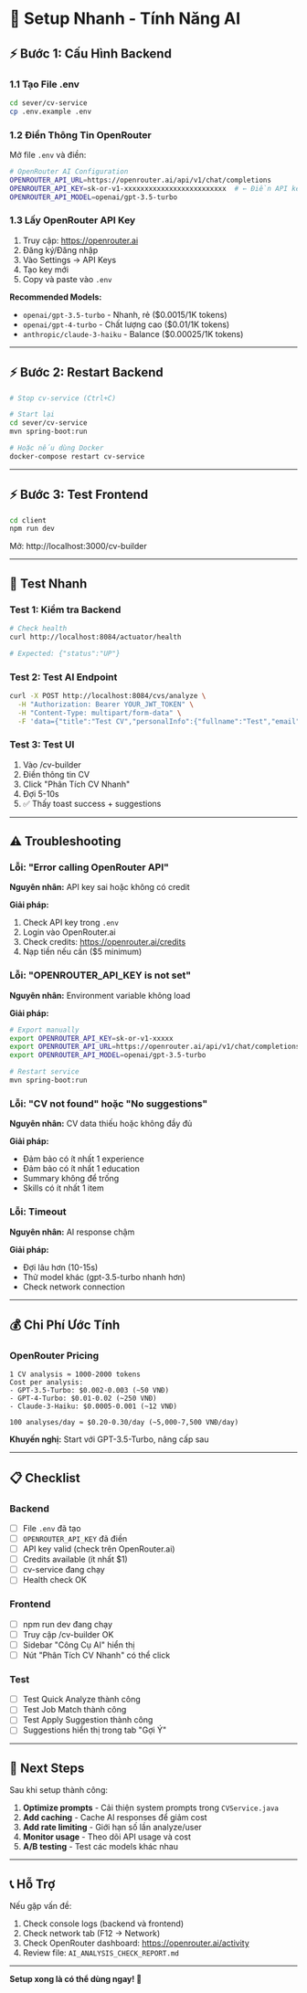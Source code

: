 # 🚀 Setup Nhanh - Tính Năng AI

## ⚡ Bước 1: Cấu Hình Backend

### 1.1 Tạo File .env

```bash
cd sever/cv-service
cp .env.example .env
```

### 1.2 Điền Thông Tin OpenRouter

Mở file `.env` và điền:

```bash
# OpenRouter AI Configuration
OPENROUTER_API_URL=https://openrouter.ai/api/v1/chat/completions
OPENROUTER_API_KEY=sk-or-v1-xxxxxxxxxxxxxxxxxxxxxxxxx  # ← Điền API key của bạn
OPENROUTER_API_MODEL=openai/gpt-3.5-turbo
```

### 1.3 Lấy OpenRouter API Key

1. Truy cập: https://openrouter.ai
2. Đăng ký/Đăng nhập
3. Vào Settings → API Keys
4. Tạo key mới
5. Copy và paste vào `.env`

**Recommended Models:**

- `openai/gpt-3.5-turbo` - Nhanh, rẻ ($0.0015/1K tokens)
- `openai/gpt-4-turbo` - Chất lượng cao ($0.01/1K tokens)
- `anthropic/claude-3-haiku` - Balance ($0.00025/1K tokens)

---

## ⚡ Bước 2: Restart Backend

```bash
# Stop cv-service (Ctrl+C)

# Start lại
cd sever/cv-service
mvn spring-boot:run

# Hoặc nếu dùng Docker
docker-compose restart cv-service
```

---

## ⚡ Bước 3: Test Frontend

```bash
cd client
npm run dev
```

Mở: http://localhost:3000/cv-builder

---

## 🧪 Test Nhanh

### Test 1: Kiểm tra Backend

```bash
# Check health
curl http://localhost:8084/actuator/health

# Expected: {"status":"UP"}
```

### Test 2: Test AI Endpoint

```bash
curl -X POST http://localhost:8084/cvs/analyze \
  -H "Authorization: Bearer YOUR_JWT_TOKEN" \
  -H "Content-Type: multipart/form-data" \
  -F 'data={"title":"Test CV","personalInfo":{"fullname":"Test","email":"test@example.com","phone":"123","location":"HN","summary":"Test"},"experiences":[{"company":"ABC","position":"Dev","startDate":"2020-01","endDate":"2024-01","description":"Test"}],"educations":[{"school":"XYZ","degree":"Bachelor","field":"CS","startDate":"2016-09","endDate":"2020-06"}],"skills":["JavaScript","React"]}'
```

### Test 3: Test UI

1. Vào /cv-builder
2. Điền thông tin CV
3. Click "Phân Tích CV Nhanh"
4. Đợi 5-10s
5. ✅ Thấy toast success + suggestions

---

## ⚠️ Troubleshooting

### Lỗi: "Error calling OpenRouter API"

**Nguyên nhân:** API key sai hoặc không có credit

**Giải pháp:**

1. Check API key trong `.env`
2. Login vào OpenRouter.ai
3. Check credits: https://openrouter.ai/credits
4. Nạp tiền nếu cần ($5 minimum)

### Lỗi: "OPENROUTER_API_KEY is not set"

**Nguyên nhân:** Environment variable không load

**Giải pháp:**

```bash
# Export manually
export OPENROUTER_API_KEY=sk-or-v1-xxxxx
export OPENROUTER_API_URL=https://openrouter.ai/api/v1/chat/completions
export OPENROUTER_API_MODEL=openai/gpt-3.5-turbo

# Restart service
mvn spring-boot:run
```

### Lỗi: "CV not found" hoặc "No suggestions"

**Nguyên nhân:** CV data thiếu hoặc không đầy đủ

**Giải pháp:**

- Đảm bảo có ít nhất 1 experience
- Đảm bảo có ít nhất 1 education
- Summary không để trống
- Skills có ít nhất 1 item

### Lỗi: Timeout

**Nguyên nhân:** AI response chậm

**Giải pháp:**

- Đợi lâu hơn (10-15s)
- Thử model khác (gpt-3.5-turbo nhanh hơn)
- Check network connection

---

## 💰 Chi Phí Ước Tính

### OpenRouter Pricing

```
1 CV analysis ≈ 1000-2000 tokens
Cost per analysis:
- GPT-3.5-Turbo: $0.002-0.003 (~50 VNĐ)
- GPT-4-Turbo: $0.01-0.02 (~250 VNĐ)
- Claude-3-Haiku: $0.0005-0.001 (~12 VNĐ)

100 analyses/day ≈ $0.20-0.30/day (~5,000-7,500 VNĐ/day)
```

**Khuyến nghị:** Start với GPT-3.5-Turbo, nâng cấp sau

---

## 📋 Checklist

### Backend

- [ ] File `.env` đã tạo
- [ ] `OPENROUTER_API_KEY` đã điền
- [ ] API key valid (check trên OpenRouter.ai)
- [ ] Credits available (ít nhất $1)
- [ ] cv-service đang chạy
- [ ] Health check OK

### Frontend

- [ ] npm run dev đang chạy
- [ ] Truy cập /cv-builder OK
- [ ] Sidebar "Công Cụ AI" hiển thị
- [ ] Nút "Phân Tích CV Nhanh" có thể click

### Test

- [ ] Test Quick Analyze thành công
- [ ] Test Job Match thành công
- [ ] Test Apply Suggestion thành công
- [ ] Suggestions hiển thị trong tab "Gợi Ý"

---

## 🎯 Next Steps

Sau khi setup thành công:

1. **Optimize prompts** - Cải thiện system prompts trong `CVService.java`
2. **Add caching** - Cache AI responses để giảm cost
3. **Add rate limiting** - Giới hạn số lần analyze/user
4. **Monitor usage** - Theo dõi API usage và cost
5. **A/B testing** - Test các models khác nhau

---

## 📞 Hỗ Trợ

Nếu gặp vấn đề:

1. Check console logs (backend và frontend)
2. Check network tab (F12 → Network)
3. Check OpenRouter dashboard: https://openrouter.ai/activity
4. Review file: `AI_ANALYSIS_CHECK_REPORT.md`

---

**Setup xong là có thể dùng ngay! 🎉**
